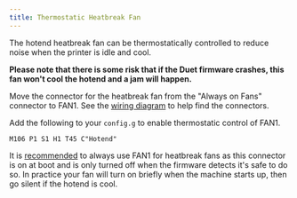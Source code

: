 ```yaml
---
title: Thermostatic Heatbreak Fan
---
```

The hotend heatbreak fan can be thermostatically controlled to reduce noise when the printer is idle and cool.

**Please note that there is some risk that if the Duet firmware crashes, this fan won't cool the hotend and a jam will happen.**

Move the connector for the heatbreak fan from the "Always on Fans" connector to FAN1.  See the [wiring diagram](../build_and_troubleshoot/RailCore_wiring_diagram_with_12v_enablement-v2.pdf) to help find the connectors.

Add the following to your `config.g` to enable thermostatic control of FAN1.
```
M106 P1 S1 H1 T45 C"Hotend" 
```

It is [recommended](https://duet3d.dozuki.com/Wiki/Connecting_and_configuring_fans#Section_Thermostatically_controlled_fans) to always use FAN1 for heatbreak fans as this connector is on at boot and is only turned off when the firmware detects it's safe to do so.  In practice your fan will turn on briefly when the machine starts up, then go silent if the hotend is cool.
